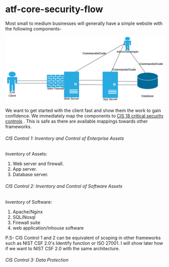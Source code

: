 # atf-core-security-flow
Most small to medium businesses will generally have a simple website with the following components-

<img src="images/small-business-web.png" alt="Lucidchart Diagram" width="500"/>

We want to get started with the client fast and show them the work to gain confidence. We immediately map the components to <a href="https://www.cisecurity.org/controls/cis-controls-list" target="_blank">CIS 18 critical security controls</a> . This is safe as there are available mappings towards other frameworks.

###### CIS Control 1: Inventory and Control of Enterprise Assets
Inventory of Assets:
1. Web server and firewall.
2. App server.
3. Database server.

###### CIS Control 2: Inventory and Control of Software Assets
Inventory of Software:
1. Apache/Nginx
2. SQL/Nosql
3. Firewall suite
4. web application/inhouse software

P.S- CIS Control 1 and 2 can be equivalent of scoping in other frameworks such as NIST CSF 2.0's Identify function or ISO 27001. I will show later how if we want to NIST CSF 2.0  with the same architecture. 

###### CIS Control 3: Data Protection
